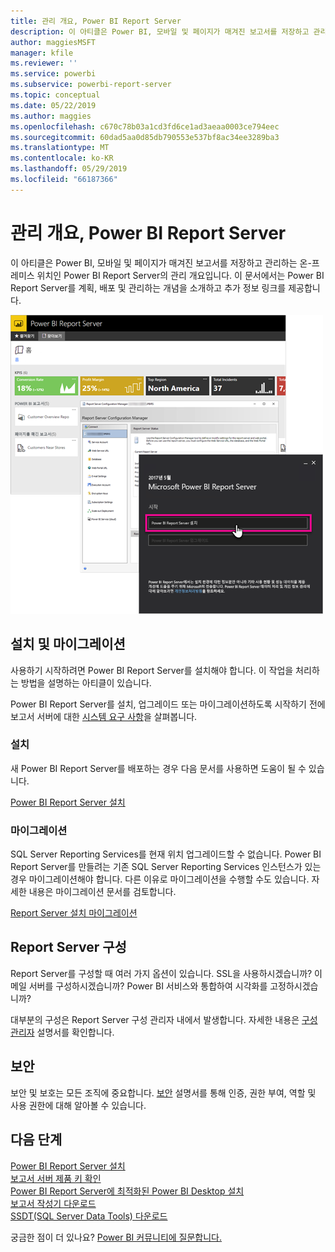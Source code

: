 ```yaml
---
title: 관리 개요, Power BI Report Server
description: 이 아티클은 Power BI, 모바일 및 페이지가 매겨진 보고서를 저장하고 관리하는 온-프레미스 위치인 Power BI Report Server의 관리 개요입니다.
author: maggiesMSFT
manager: kfile
ms.reviewer: ''
ms.service: powerbi
ms.subservice: powerbi-report-server
ms.topic: conceptual
ms.date: 05/22/2019
ms.author: maggies
ms.openlocfilehash: c670c78b03a1cd3fd6ce1ad3aeaa0003ce794eec
ms.sourcegitcommit: 60dad5aa0d85db790553e537bf8ac34ee3289ba3
ms.translationtype: MT
ms.contentlocale: ko-KR
ms.lasthandoff: 05/29/2019
ms.locfileid: "66187366"
---
```

# <a name="admin-overview-power-bi-report-server"></a>관리 개요, Power BI Report Server
이 아티클은 Power BI, 모바일 및 페이지가 매겨진 보고서를 저장하고 관리하는 온-프레미스 위치인 Power BI Report Server의 관리 개요입니다. 이 문서에서는 Power BI Report Server를 계획, 배포 및 관리하는 개념을 소개하고 추가 정보 링크를 제공합니다.

![](media/admin-handbook-overview/admin-handbook.png)

## <a name="installing-and-migration"></a>설치 및 마이그레이션
사용하기 시작하려면 Power BI Report Server를 설치해야 합니다. 이 작업을 처리하는 방법을 설명하는 아티클이 있습니다.

Power BI Report Server를 설치, 업그레이드 또는 마이그레이션하도록 시작하기 전에 보고서 서버에 대한 [시스템 요구 사항](system-requirements.md)을 살펴봅니다.

### <a name="installing"></a>설치
새 Power BI Report Server를 배포하는 경우 다음 문서를 사용하면 도움이 될 수 있습니다. 

[Power BI Report Server 설치](install-report-server.md)

### <a name="migration"></a>마이그레이션
SQL Server Reporting Services를 현재 위치 업그레이드할 수 없습니다. Power BI Report Server를 만들려는 기존 SQL Server Reporting Services 인스턴스가 있는 경우 마이그레이션해야 합니다. 다른 이유로 마이그레이션을 수행할 수도 있습니다. 자세한 내용은 마이그레이션 문서를 검토합니다.

[Report Server 설치 마이그레이션](migrate-report-server.md)

## <a name="configuring-your-report-server"></a>Report Server 구성
Report Server를 구성할 때 여러 가지 옵션이 있습니다. SSL을 사용하시겠습니까? 이메일 서버를 구성하시겠습니까? Power BI 서비스와 통합하여 시각화를 고정하시겠습니까?

대부분의 구성은 Report Server 구성 관리자 내에서 발생합니다. 자세한 내용은 [구성 관리자](https://docs.microsoft.com/sql/reporting-services/install-windows/reporting-services-configuration-manager-native-mode) 설명서를 확인합니다.

## <a name="security"></a>보안
보안 및 보호는 모든 조직에 중요합니다. [보안](https://docs.microsoft.com/sql/reporting-services/security/reporting-services-security-and-protection) 설명서를 통해 인증, 권한 부여, 역할 및 사용 권한에 대해 알아볼 수 있습니다.

## <a name="next-steps"></a>다음 단계
[Power BI Report Server 설치](install-report-server.md)  
[보고서 서버 제품 키 확인](find-product-key.md)  
[Power BI Report Server에 최적화된 Power BI Desktop 설치](install-powerbi-desktop.md)  
[보고서 작성기 다운로드](https://www.microsoft.com/download/details.aspx?id=53613)  
[SSDT(SQL Server Data Tools) 다운로드](http://go.microsoft.com/fwlink/?LinkID=616714)

궁금한 점이 더 있나요? [Power BI 커뮤니티에 질문합니다.](https://community.powerbi.com/)

